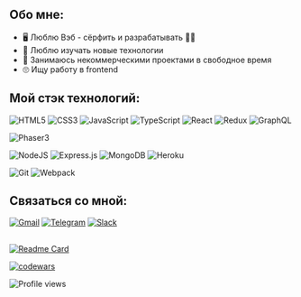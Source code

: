 ## Обо мне:
  * :desktop_computer: Люблю Вэб - сёрфить и  разрабатывать :surfing_man:
  * :robot: Люблю изучать новые технологии
  * :art: Занимаюсь некоммерческими проектами в свободное время
  * :roll_eyes: Ищу работу в frontend
  
## Мой стэк технологий: 
 ![HTML5](https://img.shields.io/badge/html5-%23E34F26.svg?style=for-the-badge&logo=html5&logoColor=white)
 ![CSS3](https://img.shields.io/badge/css3-%231572B6.svg?style=for-the-badge&logo=css3&logoColor=white)
 ![JavaScript](https://img.shields.io/badge/javascript-%23323330.svg?style=for-the-badge&logo=javascript&logoColor=%23F7DF1E)
 ![TypeScript](https://img.shields.io/badge/typescript-%23007ACC.svg?style=for-the-badge&logo=typescript&logoColor=white)
 ![React](https://img.shields.io/badge/react-%2320232a.svg?style=for-the-badge&logo=react&logoColor=%2361DAFB)
 ![Redux](https://img.shields.io/badge/redux-%23593d88.svg?style=for-the-badge&logo=redux&logoColor=white)
 ![GraphQL](https://img.shields.io/badge/-GraphQL-E10098?style=for-the-badge&logo=graphql&logoColor=white)
 
 ![Phaser3](https://badgen.net/badge/Phaser/v3/pink?scale=1.4)
 
 ![NodeJS](https://img.shields.io/badge/node.js-6DA55F?style=for-the-badge&logo=node.js&logoColor=white)
 ![Express.js](https://img.shields.io/badge/express.js-%23404d59.svg?style=for-the-badge&logo=express&logoColor=%2361DAFB)
 ![MongoDB](https://img.shields.io/badge/MongoDB-%234ea94b.svg?style=for-the-badge&logo=mongodb&logoColor=white)
 ![Heroku](https://img.shields.io/badge/heroku-%23430098.svg?style=for-the-badge&logo=heroku&logoColor=white)
 
 ![Git](https://img.shields.io/badge/git-%23F05033.svg?style=for-the-badge&logo=git&logoColor=white)
 ![Webpack](https://img.shields.io/badge/webpack-%238DD6F9.svg?style=for-the-badge&logo=webpack&logoColor=black)

## Связаться со мной:
[![Gmail](https://img.shields.io/badge/Gmail-D14836?style=for-the-badge&logo=gmail&logoColor=white)](mailto:larikov174@gmail.com)
[![Telegram](https://img.shields.io/badge/Telegram-2CA5E0?style=for-the-badge&logo=telegram&logoColor=white)](https://t.me/larikov174)
[![Slack](https://img.shields.io/badge/Slack-4A154B?style=for-the-badge&logo=slack&logoColor=white)](https://app.slack.com/client/TPV9DP0N4/CPMC6HQ1F/user_profile/U022HNBBUQY)

##
[![Readme Card](https://github-readme-stats.vercel.app/api?username=larikov174&include_all_commits=true&count_private=true&show_icons=true&theme=react#gh-dark-mode-only)](https://github.com/larikov174/github-readme-stats)

[![codewars](https://www.codewars.com/users/larikov174/badges/small)](https://www.codewars.com/users/larikov174)

![Profile views](https://gpvc.arturio.dev/larikov174)
